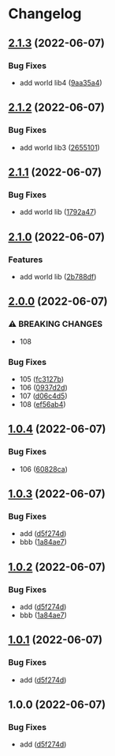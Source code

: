 # Changelog

## [2.1.3](https://github.com/licaide/nxbag/compare/v2.1.2...v2.1.3) (2022-06-07)


### Bug Fixes

* add world lib4 ([9aa35a4](https://github.com/licaide/nxbag/commit/9aa35a48829a39117e6f369e1c47b352c5c7e8ba))

## [2.1.2](https://github.com/licaide/nxbag/compare/v2.1.1...v2.1.2) (2022-06-07)


### Bug Fixes

* add world lib3 ([2655101](https://github.com/licaide/nxbag/commit/2655101e6d886931cee8da715069e04a704bdafc))

## [2.1.1](https://github.com/licaide/nxbag/compare/v2.1.0...v2.1.1) (2022-06-07)


### Bug Fixes

* add world lib ([1792a47](https://github.com/licaide/nxbag/commit/1792a47b63cbfc1b32e3ac781a98f4bc86b59df9))

## [2.1.0](https://github.com/licaide/nxbag/compare/v2.0.0...v2.1.0) (2022-06-07)


### Features

* add world lib ([2b788df](https://github.com/licaide/nxbag/commit/2b788df9303a23efd7297557d07981079abc45ce))

## [2.0.0](https://github.com/licaide/nxbag/compare/v1.0.4...v2.0.0) (2022-06-07)


### ⚠ BREAKING CHANGES

* 108

### Bug Fixes

* 105 ([fc3127b](https://github.com/licaide/nxbag/commit/fc3127b06abdee3d3c05b11499f7ba6d9df6fea2))
* 106 ([0937d2d](https://github.com/licaide/nxbag/commit/0937d2de03cda090a5596702a0eb699df1fc704e))
* 107 ([d06c4d5](https://github.com/licaide/nxbag/commit/d06c4d5fcb573b81de5eac27baa21a96ec975cbc))
* 108 ([ef56ab4](https://github.com/licaide/nxbag/commit/ef56ab49fa7925a85452eaf6a96dc1ff36bd3731))

## [1.0.4](https://github.com/licaide/nxbag/compare/v1.0.3...v1.0.4) (2022-06-07)


### Bug Fixes

* 106 ([60828ca](https://github.com/licaide/nxbag/commit/60828ca8fbcf210ffe7c00e78e90f0c708550b99))

## [1.0.3](https://github.com/licaide/nxbag/compare/v1.0.2...v1.0.3) (2022-06-07)


### Bug Fixes

* add ([d5f274d](https://github.com/licaide/nxbag/commit/d5f274d584693615f2557f2646d4308a402c18a9))
* bbb ([1a84ae7](https://github.com/licaide/nxbag/commit/1a84ae79bca783e0378132f4d1b447d31110c36b))

## [1.0.2](https://github.com/licaide/nxbag/compare/v1.0.1...v1.0.2) (2022-06-07)


### Bug Fixes

* add ([d5f274d](https://github.com/licaide/nxbag/commit/d5f274d584693615f2557f2646d4308a402c18a9))
* bbb ([1a84ae7](https://github.com/licaide/nxbag/commit/1a84ae79bca783e0378132f4d1b447d31110c36b))

## [1.0.1](https://github.com/licaide/nxbag/compare/v1.0.0...v1.0.1) (2022-06-07)


### Bug Fixes

* add ([d5f274d](https://github.com/licaide/nxbag/commit/d5f274d584693615f2557f2646d4308a402c18a9))

## 1.0.0 (2022-06-07)


### Bug Fixes

* add ([d5f274d](https://github.com/licaide/nxbag/commit/d5f274d584693615f2557f2646d4308a402c18a9))
